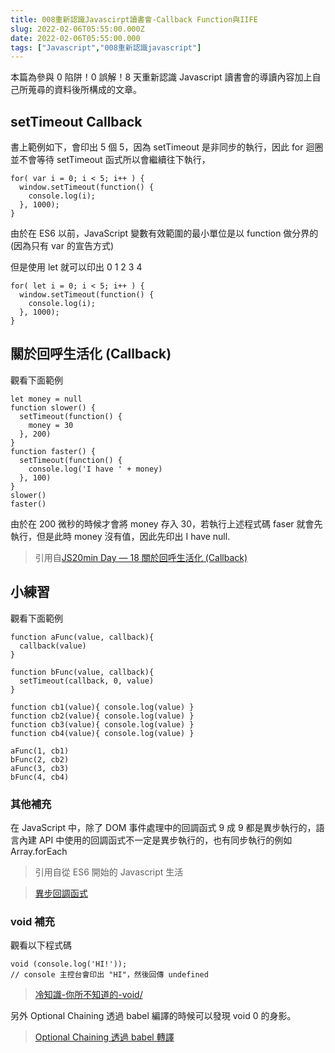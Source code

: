 ```yaml
---
title: 008重新認識Javascirpt讀書會-Callback Function與IIFE
slug: 2022-02-06T05:55:00.000Z
date: 2022-02-06T05:55:00.000
tags: ["Javascript","008重新認識javascript"]
---
```


本篇為參與 0 陷阱！0 誤解！8 天重新認識 Javascript 讀書會的導讀內容加上自己所蒐尋的資料後所構成的文章。

## setTimeout Callback

書上範例如下，會印出 5 個 5，因為 setTimeout 是非同步的執行，因此 for 迴圈並不會等待 setTimeout 函式所以會繼續往下執行，

```javascript{numberLines: true}
for( var i = 0; i < 5; i++ ) {
  window.setTimeout(function() {
    console.log(i);
  }, 1000);
}
```

由於在 ES6 以前，JavaScript 變數有效範圍的最小單位是以 function 做分界的
(因為只有 var 的宣告方式)

但是使用 let 就可以印出 0 1 2 3 4

```javascript{numberLines: true}
for( let i = 0; i < 5; i++ ) {
  window.setTimeout(function() {
    console.log(i);
  }, 1000);
}
```

## 關於回呼生活化 (Callback)

觀看下面範例

```javascript{numberLines: true}
let money = null
function slower() {
  setTimeout(function() {
    money = 30
  }, 200)
}
function faster() {
  setTimeout(function() {
    console.log('I have ' + money)
  }, 100)
}
slower()
faster()
```

由於在 200 微秒的時候才會將 money 存入 30，若執行上述程式碼 faser 就會先執行，但是此時 money 沒有值，因此先印出 I have null.

> 引用自[JS20min Day — 18 關於回呼生活化 (Callback)](https://whien.medium.com/js20min-day-18-%E9%97%9C%E6%96%BC%E5%9B%9E%E5%91%BC%E7%94%9F%E6%B4%BB%E5%8C%96-callback-1a112db1a788)

## 小練習

觀看下面範例

```javascript{numberLines: true}
function aFunc(value, callback){
  callback(value)
}

function bFunc(value, callback){
  setTimeout(callback, 0, value)
}

function cb1(value){ console.log(value) }
function cb2(value){ console.log(value) }
function cb3(value){ console.log(value) }
function cb4(value){ console.log(value) }

aFunc(1, cb1)
bFunc(2, cb2)
aFunc(3, cb3)
bFunc(4, cb4)
```

### 其他補充

在 JavaScript 中，除了 DOM 事件處理中的回調函式 9 成 9 都是異步執行的，語言內建 API 中使用的回調函式不一定是異步執行的，也有同步執行的例如 Array.forEach

> 引用自從 ES6 開始的 Javascript 生活

> [異步回調函式](https://eyesofkids.gitbooks.io/javascript-start-from-es6/content/part4/callback.html#%E7%95%B0%E6%AD%A5%E5%9B%9E%E8%AA%BF%E5%87%BD%E5%BC%8F)

### void 補充

觀看以下程式碼

```javascript{numberLines: true}
void (console.log('HI!'));
// console 主控台會印出 "HI"，然後回傳 undefined
```

> [冷知識-你所不知道的-void/](https://kuro.tw/posts/2019/08/04/JS-%E5%86%B7%E7%9F%A5%E8%AD%98-%E4%BD%A0%E6%89%80%E4%B8%8D%E7%9F%A5%E9%81%93%E7%9A%84-void/)

另外 Optional Chaining 透過 babel 編譯的時候可以發現 void 0 的身影。

> [Optional Chaining 透過 babel 轉譯](https://medium.com/easons-murmuring/javascript-%E4%B8%AD%E7%9A%84-void-%E5%92%8C-undefined-2b75aecc021b)

